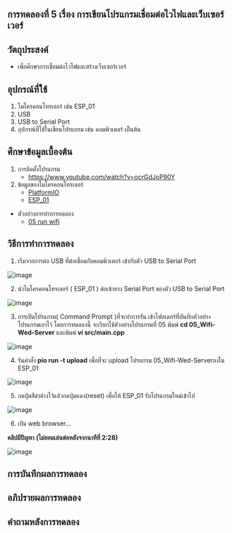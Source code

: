 ## การทดลองที่ 5 เรื่อง การเขียนโปรแกรมเชื่อมต่อไวไฟและเว็บเซอร์เวอร์

## วัตถุประสงค์
* เพื่อศึกษาการเชื่อมต่อไวไฟและสร้างเว็บเซอร์เวอร์

## อุปกรณ์ที่ใช้
1.	ไมโครคอนโทรเลอร์ เช่น ESP_01
2.	USB 
3.	USB to Serial Port
4.	อุปกรณ์ที่ใช้ในเขียนโปรแกรม เช่น คอมพิวเตอร์ เป็นต้น


## ศึกษาข้อมูลเบื้องต้น
1. การติดตั้งโปรแกรม
   * https://www.youtube.com/watch?v=ocrGdJoP90Y
2. ข้อมูลของไมโครคอนโทรเลอร์
   * [PlatformIO]( https://platformio.org/ )
   * [ESP_01](https://docs.platformio.org/en/latest/boards/espressif8266/esp01_1m.html)

* ตัวอย่างการทำการทดลอง
  * [05 run wifi](https://youtu.be/VX-QNQcO-b4)
## วิธีการทำการทดลอง 
1. เริ่มจากการต่อ USB ที่ต่อเชื่อมกับคอมพิวเตอร์ เข้ากับตัว USB to Serial Port

  ![image](https://user-images.githubusercontent.com/80879777/112014167-386fc300-8b5d-11eb-9ae9-118774ac8e2d.png)

2. นำไมโครคอนโทรเลอร์ ( ESP_01 ) ต่อเข้าทาง Serial Port ของตัว USB to Serial Port

  ![image](https://user-images.githubusercontent.com/80879777/112166151-f5c3ee80-8c21-11eb-98d2-86074a7d06be.png)

3. การเปิดโปรแกรม( Command Prompt )ที่จะทำการรัน เข้าโฟลเดอร์ที่บันทึกตัวอย่างโปรแกรมเอาไว้ โดยการทดลองนี้ จะเรียกใช้ตัวอย่างโปรแกรมที่ 05 พิมพ์ **cd 05_Wifi-Wed-Server**  และพิมพ์  **vi src/main.cpp**
  
  ![image](https://user-images.githubusercontent.com/80879777/112186716-fe252500-8c33-11eb-924c-4d2c9402d40f.png)

4. รันคำสั่ง **pio run -t upload** เพื่อที่จะ upload โปรแกรม  05_Wifi-Wed-Serverลงใน ESP_01

  ![image](https://user-images.githubusercontent.com/80879777/112186771-0bdaaa80-8c34-11eb-9e3e-c2e313757c76.png)

5. กดปุ่มสีดำค้างไว้แล้วกดปุ่มแดง(reset) เพื่อให้ ESP_01 รับโปรแกรมใหม่เข้าไป
  
  ![image](https://user-images.githubusercontent.com/80879777/112186804-1432e580-8c34-11eb-8efe-20565f0b94ad.png)

6. เปิด web browser...

********คลิปมีปัญหา******** ******(ไม่ยอมเล่นต่อหลังจากนาทีที่ 2:28)******

   ![image](https://user-images.githubusercontent.com/80879777/112186864-1f861100-8c34-11eb-86d5-511ee4bbf84a.png)

## การบันทึกผลการทดลอง

## อภิปรายผลการทดลอง

## คำถามหลังการทดลอง 
